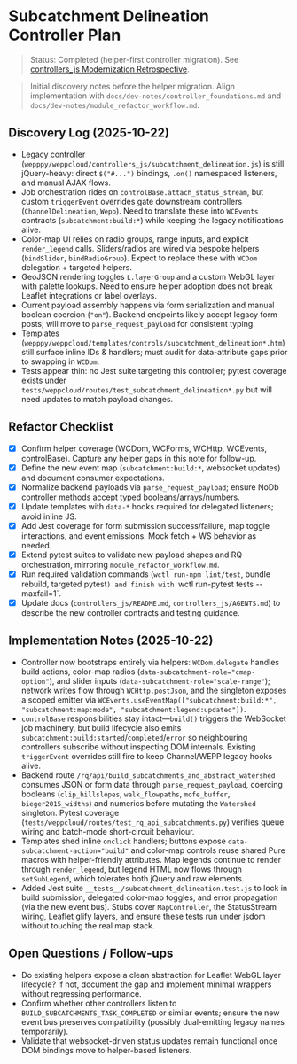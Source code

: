 # Subcatchment Delineation Controller Plan
> Status: Completed (helper-first controller migration). See [controllers_js Modernization Retrospective](./controllers_js_jquery_retro.md).

> Initial discovery notes before the helper migration. Align implementation with `docs/dev-notes/controller_foundations.md` and `docs/dev-notes/module_refactor_workflow.md`.

## Discovery Log (2025-10-22)
- Legacy controller (`wepppy/weppcloud/controllers_js/subcatchment_delineation.js`) is still jQuery-heavy: direct `$("#...")` bindings, `.on()` namespaced listeners, and manual AJAX flows.
- Job orchestration rides on `controlBase.attach_status_stream`, but custom `triggerEvent` overrides gate downstream controllers (`ChannelDelineation`, `Wepp`). Need to translate these into `WCEvents` contracts (`subcatchment:build:*`) while keeping the legacy notifications alive.
- Color-map UI relies on radio groups, range inputs, and explicit `render_legend` calls. Sliders/radios are wired via bespoke helpers (`bindSlider`, `bindRadioGroup`). Expect to replace these with `WCDom` delegation + targeted helpers.
- GeoJSON rendering toggles `L.layerGroup` and a custom WebGL layer with palette lookups. Need to ensure helper adoption does not break Leaflet integrations or label overlays.
- Current payload assembly happens via form serialization and manual boolean coercion (`"on"`). Backend endpoints likely accept legacy form posts; will move to `parse_request_payload` for consistent typing.
- Templates (`wepppy/weppcloud/templates/controls/subcatchment_delineation*.htm`) still surface inline IDs & handlers; must audit for data-attribute gaps prior to swapping in `WCDom`.
- Tests appear thin: no Jest suite targeting this controller; pytest coverage exists under `tests/weppcloud/routes/test_subcatchment_delineation*.py` but will need updates to match payload changes.

## Refactor Checklist
- [x] Confirm helper coverage (WCDom, WCForms, WCHttp, WCEvents, controlBase). Capture any helper gaps in this note for follow-up.
- [x] Define the new event map (`subcatchment:build:*`, websocket updates) and document consumer expectations.
- [x] Normalize backend payloads via `parse_request_payload`; ensure NoDb controller methods accept typed booleans/arrays/numbers.
- [x] Update templates with `data-*` hooks required for delegated listeners; avoid inline JS.
- [x] Add Jest coverage for form submission success/failure, map toggle interactions, and event emissions. Mock fetch + WS behavior as needed.
- [x] Extend pytest suites to validate new payload shapes and RQ orchestration, mirroring `module_refactor_workflow.md`.
- [x] Run required validation commands (`wctl run-npm lint/test`, bundle rebuild, targeted pytest`) and finish with `wctl run-pytest tests --maxfail=1`.
- [x] Update docs (`controllers_js/README.md`, `controllers_js/AGENTS.md`) to describe the new controller contracts and testing guidance.

## Implementation Notes (2025-10-22)
- Controller now bootstraps entirely via helpers: `WCDom.delegate` handles build actions, color-map radios (`data-subcatchment-role="cmap-option"`), and slider inputs (`data-subcatchment-role="scale-range"`); network writes flow through `WCHttp.postJson`, and the singleton exposes a scoped emitter via `WCEvents.useEventMap(["subcatchment:build:*", "subcatchment:map:mode", "subcatchment:legend:updated"])`.
- `controlBase` responsibilities stay intact—`build()` triggers the WebSocket job machinery, but build lifecycle also emits `subcatchment:build:started`/`completed`/`error` so neighbouring controllers subscribe without inspecting DOM internals. Existing `triggerEvent` overrides still fire to keep Channel/WEPP legacy hooks alive.
- Backend route `/rq/api/build_subcatchments_and_abstract_watershed` consumes JSON or form data through `parse_request_payload`, coercing booleans (`clip_hillslopes`, `walk_flowpaths`, `mofe_buffer`, `bieger2015_widths`) and numerics before mutating the `Watershed` singleton. Pytest coverage (`tests/weppcloud/routes/test_rq_api_subcatchments.py`) verifies queue wiring and batch-mode short-circuit behaviour.
- Templates shed inline `onclick` handlers; buttons expose `data-subcatchment-action="build"` and color-map controls reuse shared Pure macros with helper-friendly attributes. Map legends continue to render through `render_legend`, but legend HTML now flows through `setSubLegend`, which tolerates both jQuery and raw elements.
- Added Jest suite `__tests__/subcatchment_delineation.test.js` to lock in build submission, delegated color-map toggles, and error propagation (via the new event bus). Stubs cover `MapController`, the StatusStream wiring, Leaflet glify layers, and ensure these tests run under jsdom without touching the real map stack.

## Open Questions / Follow-ups
- Do existing helpers expose a clean abstraction for Leaflet WebGL layer lifecycle? If not, document the gap and implement minimal wrappers without regressing performance.
- Confirm whether other controllers listen to `BUILD_SUBCATCHMENTS_TASK_COMPLETED` or similar events; ensure the new event bus preserves compatibility (possibly dual-emitting legacy names temporarily).
- Validate that websocket-driven status updates remain functional once DOM bindings move to helper-based listeners.
